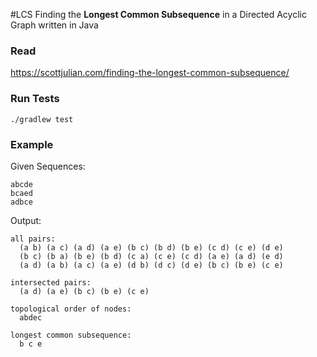 #LCS
Finding the **Longest Common Subsequence** in a Directed Acyclic Graph written in Java

### Read
https://scottjulian.com/finding-the-longest-common-subsequence/

### Run Tests
```
./gradlew test
```

### Example
Given Sequences:
```
abcde
bcaed
adbce
```
Output:
```
all pairs:
  (a b) (a c) (a d) (a e) (b c) (b d) (b e) (c d) (c e) (d e)
  (b c) (b a) (b e) (b d) (c a) (c e) (c d) (a e) (a d) (e d)
  (a d) (a b) (a c) (a e) (d b) (d c) (d e) (b c) (b e) (c e)

intersected pairs:
  (a d) (a e) (b c) (b e) (c e)

topological order of nodes:
  abdec

longest common subsequence:
  b c e
```
